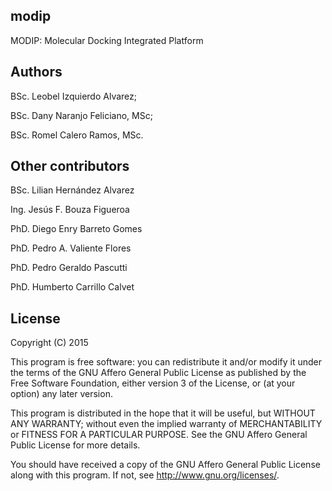 ## modip
MODIP: Molecular Docking Integrated Platform

## Authors
   BSc. Leobel Izquierdo Alvarez;

   BSc. Dany Naranjo Feliciano, MSc;

   BSc. Romel Calero Ramos, MSc.


## Other contributors
   BSc. Lilian Hernández Alvarez

   Ing. Jesús F. Bouza Figueroa

   PhD. Diego Enry Barreto Gomes

   PhD. Pedro A. Valiente Flores

   PhD. Pedro Geraldo Pascutti
   
   PhD. Humberto Carrillo Calvet
 

## License
   Copyright (C) 2015

   This program is free software: you can redistribute it and/or modify
   it under the terms of the GNU Affero General Public License as
   published by the Free Software Foundation, either version 3 of the
   License, or (at your option) any later version.

   This program is distributed in the hope that it will be useful,
   but WITHOUT ANY WARRANTY; without even the implied warranty of
   MERCHANTABILITY or FITNESS FOR A PARTICULAR PURPOSE.  See the
   GNU Affero General Public License for more details.

   You should have received a copy of the GNU Affero General Public License
   along with this program.  If not, see <http://www.gnu.org/licenses/>.

